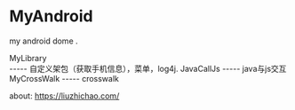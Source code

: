 # MyAndroid
my android dome .

MyLibrary   
	-----	自定义架包（获取手机信息），菜单，log4j.
JavaCallJs
	-----	java与js交互
MyCrossWalk
	-----	crosswalk
	
	
about:		https://liuzhichao.com/
			